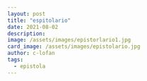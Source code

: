 ```yaml
---
layout: post
title: "espitolario"
date: 2021-08-02
description: 
image: /assets/images/epistorlario1.jpg
card_image: /assets/images/epistolario.jpg
author: c-lofan
tags:
  - epistola
---
```

